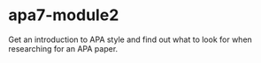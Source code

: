 # apa7-module2
Get an introduction to APA style and find out what to look for when researching for an APA paper.
